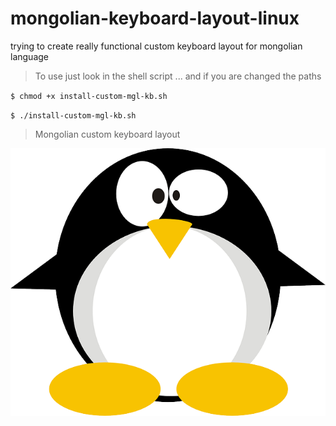 # mongolian-keyboard-layout-linux
trying to create really functional custom keyboard layout for mongolian language
> To use just look in the shell script ... and if you are changed the paths

`$ chmod +x install-custom-mgl-kb.sh`

`$ ./install-custom-mgl-kb.sh`

> Mongolian custom keyboard layout

![Tux, the Linux mascot](assets/images/tux.png)
